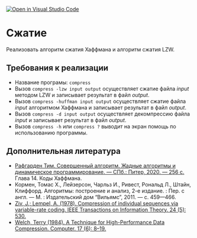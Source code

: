 [![Open in Visual Studio Code](https://classroom.github.com/assets/open-in-vscode-c66648af7eb3fe8bc4f294546bfd86ef473780cde1dea487d3c4ff354943c9ae.svg)](https://classroom.github.com/online_ide?assignment_repo_id=7682443&assignment_repo_type=AssignmentRepo)
# Сжатие
Реализовать алгоритм сжатия Хаффмана и алгоритм сжатия LZW.

## Требования к реализации

* Название програмы: `compress`
* Вызов `compress -lzw input output` осуществляет сжатие файла *input* методом LZW и записывает результат в файл *output*.
* Вызов `compress -huffman input output` осуществляет сжатие файла *input* алгоритмом Хаффмана и записывает результат в файл *output*.
* Вызов `compress -d input output` осуществляет декомпрессию  файла *input* и записывает результат в файл *output*.
* Вызов `compress -h` или `compress ?` выводит на экран помощь по использованию программы.


## Дополнительная литература
* [Рафгарден Тим. Совершенный алгоритм. Жадные алгоритмы и динамическое программирование. — СПб.: Питер, 2020. — 256 с.](https://proxy.library.spbu.ru:2374/bookshelf/367982/reading) Глава 14. Коды Хаффмана.
* Кормен, Томас Х., Лейзерсон, Чарльз И., Ривест, Рональд Л., Штайн, Клиффорд. Алгоритмы: построение и анализ, 2-е издание. : Пер. с англ. — М. : Издательский дом “Вильямс”, 2011. — с. 459—466.
* [Ziv, J.; Lempel, A. (1978). Compression of individual sequences via variable-rate coding. IEEE Transactions on Information Theory. 24 (5): 530.](https://courses.cs.duke.edu/spring03/cps296.5/papers/ziv_lempel_1978_variable-rate.pdf)
* [Welch, Terry (1984). A Technique for High-Performance Data Compression. Computer. 17 (6): 8–19.](https://courses.cs.duke.edu/spring03/cps296.5/papers/welch_1984_technique_for.pdf) 

